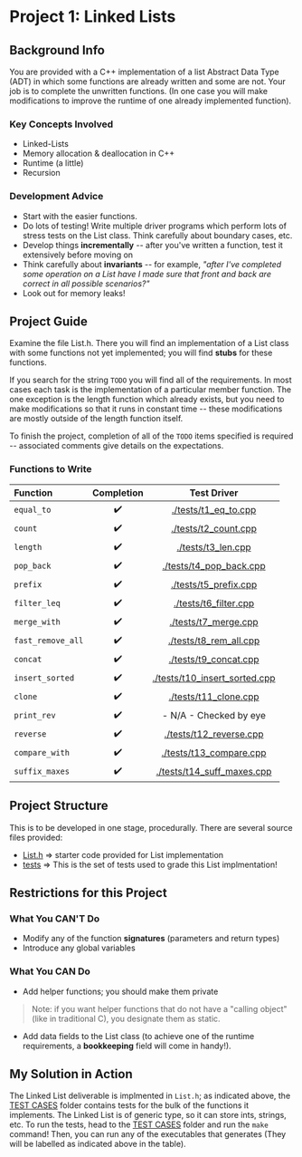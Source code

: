 # Project 1: Linked Lists

## Background Info

You are provided with a C++ implementation of a list Abstract Data Type (ADT) in which some functions are already written and some are not. Your job is to complete the unwritten functions. (In one case you will make modifications to improve the runtime of one already implemented function).

### Key Concepts Involved

- Linked-Lists
- Memory allocation & deallocation in C++
- Runtime (a little)
- Recursion

### Development Advice

- Start with the easier functions.
- Do lots of testing! Write multiple driver programs which perform lots of stress tests on the List class. Think carefully about boundary cases, etc.
- Develop things __incrementally__ -- after you've written a function, test it extensively before moving on
- Think carefully about __invariants__ -- for example, _"after I've completed some operation on a List have I made sure that front and back are correct in all possible scenarios?"_
- Look out for memory leaks!

## Project Guide

Examine the file List.h. There you will find an implementation of a List class with some functions not yet implemented; you will find __stubs__ for these functions.

If you search for the string `TODO` you will find all of the requirements. In most cases each task is the implementation of a particular member function. The one exception is the length function which already exists, but you need to make modifications so that it runs in constant time -- these modifications are mostly outside of the length function itself.

To finish the project, completion of all of the `TODO` items specified is required -- associated comments give details on the expectations.

### Functions to Write

| Function | Completion | Test Driver |
| :---     |   :----:   |    :---:    |
| `equal_to`        |   ✔️   |   [./tests/t1_eq_to.cpp](./tests/t1_eq_to.cpp)
| `count`           |   ✔️   |   [./tests/t2_count.cpp](./tests/t2_count.cpp)
| `length`          |   ✔️   |   [./tests/t3_len.cpp](./tests/t3_len.cpp)
| `pop_back`        |   ✔️   |   [./tests/t4_pop_back.cpp](./tests/t4_pop_back.cpp)
| `prefix`          |   ✔️   |   [./tests/t5_prefix.cpp](./tests/t5_prefix.cpp)
| `filter_leq`      |   ✔️   |   [./tests/t6_filter.cpp](./tests/t6_filter.cpp)
| `merge_with`      |   ✔️   |   [./tests/t7_merge.cpp](./tests/t7_merge.cpp)
| `fast_remove_all` |   ✔️   |   [./tests/t8_rem_all.cpp](./tests/t8_rem_all.cpp)
| `concat`          |   ✔️   |   [./tests/t9_concat.cpp](./tests/t9_concat.cpp)
| `insert_sorted`   |   ✔️   |   [./tests/t10_insert_sorted.cpp](./tests/t10_insert_sorted.cpp)
| `clone`           |   ✔️   |   [./tests/t11_clone.cpp](./tests/t11_clone.cpp)
| `print_rev`       |   ✔️   |   - N/A - Checked by eye
| `reverse`         |   ✔️   |   [./tests/t12_reverse.cpp](./tests/t12_reverse.cpp)
| `compare_with`    |   ✔️   |   [./tests/t13_compare.cpp](./tests/t13_compare.cpp)
| `suffix_maxes`    |   ✔️   |   [./tests/t14_suff_maxes.cpp](./tests/t14_suff_maxes.cpp)

## Project Structure

This is to be developed in one stage, procedurally. There are several source files provided:

- [List.h](./List.h) => starter code provided for List implementation
- [tests](./tests/README.md) => This is the set of tests used to grade this List implmentation!

## Restrictions for this Project

### What You CAN'T Do

- Modify any of the function __signatures__ (parameters and return types)
- Introduce any global variables

### What You CAN Do

- Add helper functions; you should make them private

>Note: if you want helper functions that do not have a "calling object" (like in traditional C), you designate them as static.

- Add data fields to the List class (to achieve one of the runtime requirements, a __bookkeeping__ field will come in handy!).

## My Solution in Action

The Linked List deliverable is implmented in `List.h`; as indicated above, the [TEST CASES](./tests) folder contains tests for the bulk of the functions it implements. The Linked List is of generic type, so it can store ints, strings, etc. To run the tests, head to the [TEST CASES](./tests) folder and run the `make` command! Then, you can run any of the executables that generates (They will be labelled as indicated above in the table).
